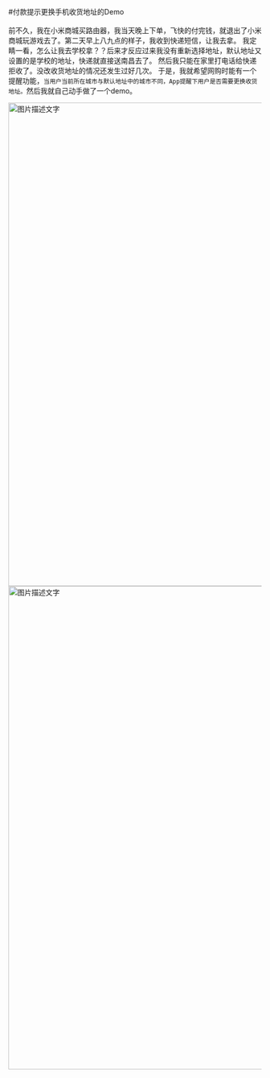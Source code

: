 #付款提示更换手机收货地址的Demo
<br><br>
    前不久，我在小米商城买路由器，我当天晚上下单，飞快的付完钱，就退出了小米商城玩游戏去了。第二天早上八九点的样子，我收到快递短信，让我去拿。
    我定睛一看，怎么让我去学校拿？？后来才反应过来我没有重新选择地址，默认地址又设置的是学校的地址，快递就直接送南昌去了。
    然后我只能在家里打电话给快递拒收了。没改收货地址的情况还发生过好几次。
    于是，我就希望网购时能有一个提醒功能，`当用户当前所在城市与默认地址中的城市不同，App提醒下用户是否需要更换收货地址。`然后我就自己动手做了一个demo。
   
   <img src="https://github.com/StevenReach/DeliveryAddressDemo/raw/master/gif/demo.gif" width="540" height="960" alt="图片描述文字"/>
   <img src="https://github.com/StevenReach/DeliveryAddressDemo/raw/master/gif/demo_same.gif" width="540" height="960" alt="图片描述文字"/>
